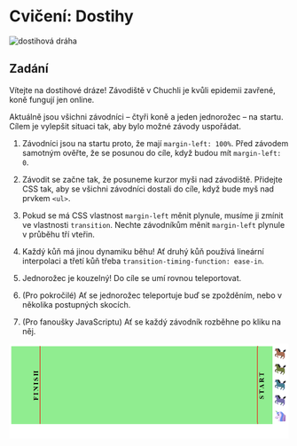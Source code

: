 # Cvičení: Dostihy

![dostihová dráha](podklady/draha.png)

## Zadání

Vítejte na dostihové dráze! Závodiště v Chuchli je kvůli epidemii zavřené, koně fungují jen online.

Aktuálně jsou všichni závodníci – čtyři koně a jeden jednorožec – na startu. Cílem je vylepšit situaci tak, aby bylo možné závody uspořádat.

1. Závodníci jsou na startu proto, že mají `margin-left: 100%`. Před závodem samotným ověřte, že se posunou do cíle, když budou mít `margin-left: 0`.

1. Závodit se začne tak, že posuneme kurzor myši nad závodiště. Přidejte CSS tak, aby se všichni závodníci dostali do cíle, když bude myš nad prvkem `<ul>`.

1. Pokud se má CSS vlastnost `margin-left` měnit plynule, musíme ji zmínit ve vlastnosti `transition`. Nechte závodníkům měnit `margin-left` plynule v průběhu tří vteřin.

1. Každý kůň má jinou dynamiku běhu! Ať druhý kůň používá lineární interpolaci a třetí kůň třeba `transition-timing-function: ease-in`.

1. Jednorožec je kouzelný! Do cíle se umí rovnou teleportovat.

1. (Pro pokročilé) Ať se jednorožec teleportuje buď se zpožděním, nebo v několika postupných skocích.

1. (Pro fanoušky JavaScriptu) Ať se každý závodník rozběhne po kliku na něj.

![náhled řešení](podklady/nahled-reseni.gif)
